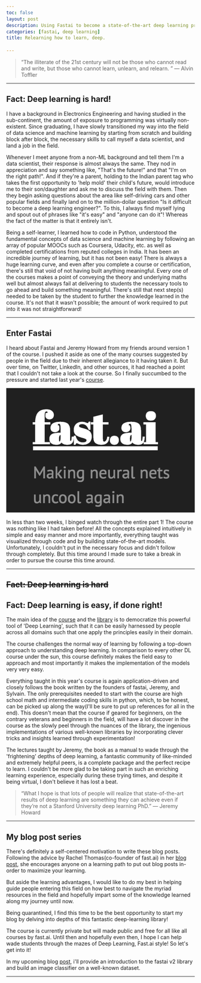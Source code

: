 ```yaml
---
toc: false
layout: post
description: Using Fastai to become a state-of-the-art deep learning practitioner!
categories: [fastai, deep learning]
title: Relearning how to learn, deep.

---
```

>“The illiterate of the 21st century will not be those who cannot read and write, but those who cannot learn, unlearn, and relearn. ”
― Alvin Toffler
---

## Fact: Deep learning is hard!

I have a background in Electronics Engineering and having studied in the sub-continent, the amount of exposure to programming was virtually non-existent. Since graduating, I have slowly transitioned my way into the field of data science and machine learning by starting from scratch and building block after block, the necessary skills to call myself a data scientist, and land a job in the field.

Whenever I meet anyone from a non-ML background and tell them  I'm a data scientist, their response is almost always the same. They nod in appreciation and say something like, "That's the future!" and that "I'm on the right path!". And if they're a parent, holding to the Indian parent tag who takes the first opportunity to 'help mold' their child's future, would introduce me to their son/daughter and ask me to discuss the field with them. Then they begin asking questions about the area like self-driving cars and other popular fields and finally land on to the million-dollar question "Is it difficult to become a deep learning engineer?". To this, I always find myself lying and spout out of phrases like "it's easy" and "anyone can do it"! Whereas the fact of the matter is that it entirely isn't.

Being a self-learner, I learned how to code in Python, understood the fundamental concepts of data science and machine learning by following an array of popular MOOCs such as Coursera, Udacity, etc. as well as completed certifications from reputed colleges in India. It has been an incredible journey of learning, but it has not been easy! There is always a huge learning curve, and even after you complete a course or certification, there's still that void of not having built anything meaningful. Every one of the courses makes a point of conveying the theory and underlying maths well but almost always fail at delivering to students the necessary tools to go ahead and build something meaningful. There's still that next step(s) needed to be taken by the student to further the knowledge learned in the course. It's not that it wasn't possible; the amount of work required to put into it was not straightforward!

---

## Enter Fastai

I heard about Fastai and Jeremy Howard from my friends around version 1 of the course. I pushed it aside as one of the many courses suggested by people in the field due to their inherent allegiance to it having taken it. But over time, on Twitter, LinkedIn, and other sources, it had reached a point that I couldn't not take a look at the course. So I finally succumbed to the pressure and started last year's [course](https://course.fast.ai/).

![](images/fastai.png)

In less than two weeks, I binged watch through the entire part 1! The course was nothing like I had taken  before! All the concepts explained intuitively in simple and easy manner and more importantly, everything taught was visualized through code and by building state-of-the-art models. Unfortunately, I couldn't put in the necessary focus and didn't follow through completely. But this time around I made sure to take a break in order to pursue the course this time around.

---
## ~~Fact: Deep learning is hard~~
## Fact: Deep learning is easy, if done right!

The main idea of the [course](https://www.fast.ai/) and the [library](https://dev.fast.ai/) is to democratize this powerful tool of 'Deep Learning', such that it can be easily harnessed by people across all domains such that one apply the principles easily in their domain.

The course challenges the normal way of learning by following a top-down approach to understanding deep learning. In comparison to every other DL course under the sun, this course definitely makes the field easy to approach and most importantly it makes the implementation of the models very very easy.

Everything taught in this year's course is again application-driven and closely follows the book written by the founders of fastai, Jeremy, and Sylvain. The only prerequisites needed to start with the course are high school math and intermediate coding skills in python, which, to be honest, can be picked up along the way(I'll be sure to put up references for all in the end). This doesn't mean that the course if geared for beginners, on the contrary veterans and beginners in the field, will have a lot discover in the course as the slowly peel through the nuances of the library, the ingenious implementations of various well-known libraries by incorporating clever tricks and insights learned through experimentation!

The lectures taught by Jeremy, the book as a manual to wade through the 'frightening' depths of deep learning, a fantastic community of like-minded and extremely helpful peers, is a complete package and the perfect recipe to learn. I couldn't be more glad to be taking part in such an enriching learning experience, especially during these trying times, and despite it being virtual, I don't believe it has lost a beat.

> “What I hope is that lots of people will realize that state-of-the-art results of deep learning are something they can achieve even if they’re not a Stanford University deep learning PhD.” — Jeremy Howard


---
## My blog post series

There's definitely a self-centered motivation to write these blog posts. Following the advice by Rachel Thomas(co-founder of fast.ai) in her [blog post](https://medium.com/@racheltho/why-you-yes-you-should-blog-7d2544ac1045), she encourages anyone on a learning path to put out blog posts in-order to maximize your learning.

But aside the learning advantages, I would like to do my best in helping guide people entering this field on how best to navigate the myriad resources in the field and hopefully impart some of the knowledge learned along my journey until now.

Being quarantined, I find this time to be the best opportunity to start my blog by delving into depths of this fantastic deep-learning library!

The course is currently private but will made public and free for all like all courses by fast.ai. Until then and hopefully even then, I hope I can help wade students through the mazes of Deep Learning, Fast.ai style! So let's get into it!

In my upcoming blog [post](https://harish3110.github.io/through-tinted-lenses/fastai/classification/2020/03/29/Getting-started-with-Fastai-V2.html), i'll provide an introduction to the fastai v2 library and build an image classifier on a well-known dataset. 

---
